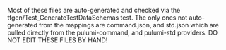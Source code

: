 Most of these files are auto-generated and checked via the tfgen/Test_GenerateTestDataSchemas test.
The only ones not auto-generated from the mappings are command.json, and std.json which are pulled directly from the pulumi-command, and pulumi-std providers.
DO NOT EDIT THESE FILES BY HAND!